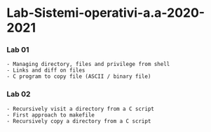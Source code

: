 # Lab-Sistemi-operativi-a.a-2020-2021

### Lab 01
	- Managing directory, files and privilege from shell
	- Links and diff on files
	- C program to copy file (ASCII / binary file)

### Lab 02
	- Recursively visit a directory from a C script
	- First approach to makefile
	- Recursively copy a directory from a C script

